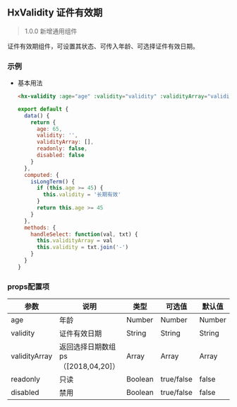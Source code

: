 ## HxValidity 证件有效期

> 1.0.0 新增通用组件

证件有效期组件，可设置其状态、可传入年龄、可选择证件有效日期。

### 示例
- 基本用法
  ```html
  <hx-validity :age="age" :validity="validity" :validityArray="validityArray" :readonly="readonly" :disabled="disabled" @receive="handleSelect" :isLongTerm="isLongTerm"></hx-validity>
  ```
  ```js
  export default {
    data() {
      return {
        age: 65,
        validity: '',
        validityArray: [],
        readonly: false,
        disabled: false
      }
    },
    computed: {
      isLongTerm() {
        if (this.age >= 45) {
          this.validity = '长期有效'
        }
        return this.age >= 45
      }
    },
    methods: {
      handleSelect: function(val, txt) {
        this.validityArray = val
        this.validity = txt.join('-')
      }
    }
  }
  ```
### props配置项
| 参数 | 说明 | 类型 | 可选值 | 默认值 |
| - | - | - | - | - |
| age | 年龄 | Number | Number | Number |
| validity | 证件有效日期 | String | String | String |
| validityArray | 返回选择日期数组ps（[2018,04,20]） | Array | Array | Array |
| readonly | 只读 | Boolean | true/false| false |
| disabled | 禁用 | Boolean | true/false| false |